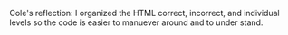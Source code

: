Cole's reflection:
I organized the HTML correct, incorrect, and individual levels so the code is easier to manuever around and to under stand.